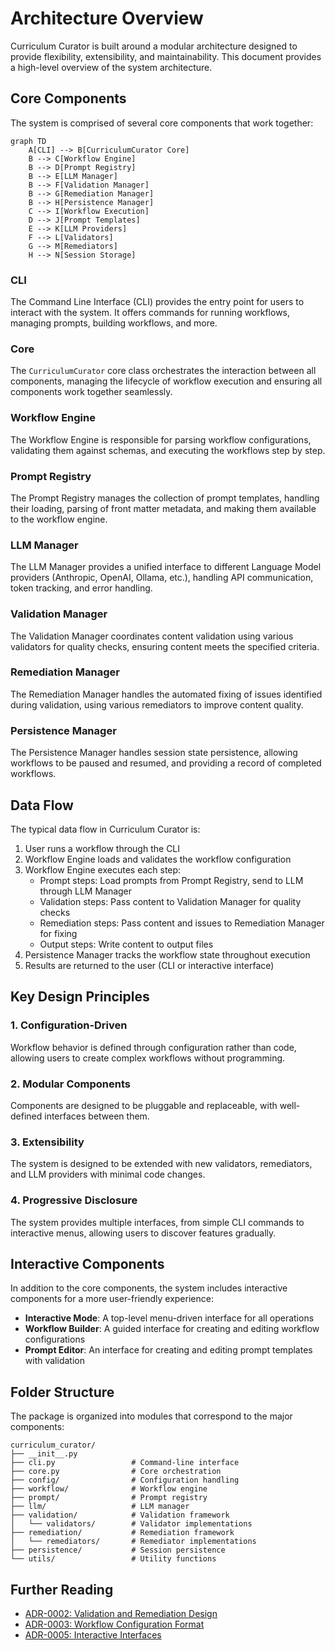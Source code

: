 # Architecture Overview

Curriculum Curator is built around a modular architecture designed to provide flexibility, extensibility, and maintainability. This document provides a high-level overview of the system architecture.

## Core Components

The system is comprised of several core components that work together:

```mermaid
graph TD
    A[CLI] --> B[CurriculumCurator Core]
    B --> C[Workflow Engine]
    B --> D[Prompt Registry]
    B --> E[LLM Manager]
    B --> F[Validation Manager]
    B --> G[Remediation Manager]
    B --> H[Persistence Manager]
    C --> I[Workflow Execution]
    D --> J[Prompt Templates]
    E --> K[LLM Providers]
    F --> L[Validators]
    G --> M[Remediators]
    H --> N[Session Storage]
```

### CLI

The Command Line Interface (CLI) provides the entry point for users to interact with the system. It offers commands for running workflows, managing prompts, building workflows, and more.

### Core

The `CurriculumCurator` core class orchestrates the interaction between all components, managing the lifecycle of workflow execution and ensuring all components work together seamlessly.

### Workflow Engine

The Workflow Engine is responsible for parsing workflow configurations, validating them against schemas, and executing the workflows step by step.

### Prompt Registry

The Prompt Registry manages the collection of prompt templates, handling their loading, parsing of front matter metadata, and making them available to the workflow engine.

### LLM Manager

The LLM Manager provides a unified interface to different Language Model providers (Anthropic, OpenAI, Ollama, etc.), handling API communication, token tracking, and error handling.

### Validation Manager

The Validation Manager coordinates content validation using various validators for quality checks, ensuring content meets the specified criteria.

### Remediation Manager

The Remediation Manager handles the automated fixing of issues identified during validation, using various remediators to improve content quality.

### Persistence Manager

The Persistence Manager handles session state persistence, allowing workflows to be paused and resumed, and providing a record of completed workflows.

## Data Flow

The typical data flow in Curriculum Curator is:

1. User runs a workflow through the CLI
2. Workflow Engine loads and validates the workflow configuration
3. Workflow Engine executes each step:
   - Prompt steps: Load prompts from Prompt Registry, send to LLM through LLM Manager
   - Validation steps: Pass content to Validation Manager for quality checks
   - Remediation steps: Pass content and issues to Remediation Manager for fixing
   - Output steps: Write content to output files
4. Persistence Manager tracks the workflow state throughout execution
5. Results are returned to the user (CLI or interactive interface)

## Key Design Principles

### 1. Configuration-Driven

Workflow behavior is defined through configuration rather than code, allowing users to create complex workflows without programming.

### 2. Modular Components

Components are designed to be pluggable and replaceable, with well-defined interfaces between them.

### 3. Extensibility

The system is designed to be extended with new validators, remediators, and LLM providers with minimal code changes.

### 4. Progressive Disclosure

The system provides multiple interfaces, from simple CLI commands to interactive menus, allowing users to discover features gradually.

## Interactive Components

In addition to the core components, the system includes interactive components for a more user-friendly experience:

- **Interactive Mode**: A top-level menu-driven interface for all operations
- **Workflow Builder**: A guided interface for creating and editing workflow configurations
- **Prompt Editor**: An interface for creating and editing prompt templates with validation

## Folder Structure

The package is organized into modules that correspond to the major components:

```
curriculum_curator/
├── __init__.py
├── cli.py                 # Command-line interface
├── core.py                # Core orchestration
├── config/                # Configuration handling
├── workflow/              # Workflow engine
├── prompt/                # Prompt registry
├── llm/                   # LLM manager
├── validation/            # Validation framework
│   └── validators/        # Validator implementations
├── remediation/           # Remediation framework
│   └── remediators/       # Remediator implementations
├── persistence/           # Session persistence
└── utils/                 # Utility functions
```

## Further Reading

- [ADR-0002: Validation and Remediation Design](../adr/0002-validation-remediation-design.md)
- [ADR-0003: Workflow Configuration Format](../adr/0003-workflow-configuration-format.md)
- [ADR-0005: Interactive Interfaces](../adr/0005-interactive-interfaces.md)

